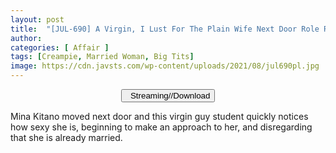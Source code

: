 ```yaml
---
layout: post
title:  "[JUL-690] A Virgin, I Lust For The Plain Wife Next Door Role Reversal A Sweaty Reverse Hold Intercourse That Taught Me How To Fuck. Mina Kitano"
author: 
categories: [ Affair ]
tags: [Creampie, Married Woman, Big Tits]
image: https://cdn.javsts.com/wp-content/uploads/2021/08/jul690pl.jpg
---
```


<center>
<a href="/svr/jul-690">
<button class="btn btn-outline-dark py-2 px-5 d-block w-100 show-comments"><i class="fa fa-external-link"></i> &nbsp; Streaming//Download</button>
</a>
</center>

Mina Kitano moved next door and this virgin guy student quickly notices how sexy she is, beginning to make an approach to her, and disregarding that she is already married.
